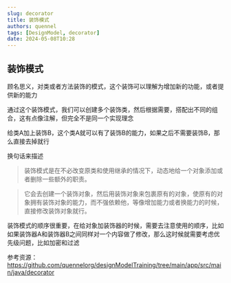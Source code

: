 ```yaml
---
slug: decorator
title: 装饰模式
authors: quennel
tags: [DesignModel, decorator]
date: 2024-05-08T10:28
---
```


## 装饰模式

顾名思义，对类或者方法装饰的模式，这个装饰可以理解为增加新的功能，或者提供新的能力

通过这个装饰模式，我们可以创建多个装饰类，然后根据需要，搭配出不同的组合，这有点像注解，但完全不是同一个实现理念

给类A加上装饰B，这个类A就可以有了装饰B的能力，如果之后不需要装饰B，那么直接去掉就行

换句话来描述
>  装饰模式是在不必改变原类和使用继承的情况下，动态地给一个对象添加或者删除一些额外的职责。


>  它会去创建一个装饰对象，然后用装饰对象来包裹原有的对象，使原有的对象拥有装饰对象的能力，而不强依赖他，等像增加能力或者换能力的时候，直接修改装饰对象就行。

装饰模式的顺序很重要，在给对象加装饰器的时候，需要去注意使用的顺序，比如如果装饰器A和装饰器B之间同样对一个内容做了修改，那么这时候就需要考虑优先级问题，比如加密和过滤

参考资源：
https://github.com/quennelorg/designModelTraining/tree/main/app/src/main/java/decorator

